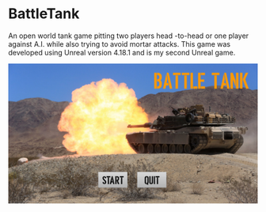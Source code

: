 # BattleTank
An open world tank game pitting two players head -to-head or one player against A.I. while also trying to avoid mortar attacks. This game was developed using Unreal version 4.18.1 and is my second Unreal game. 


![Start Menu](/Pics/Start_Menu.png)

